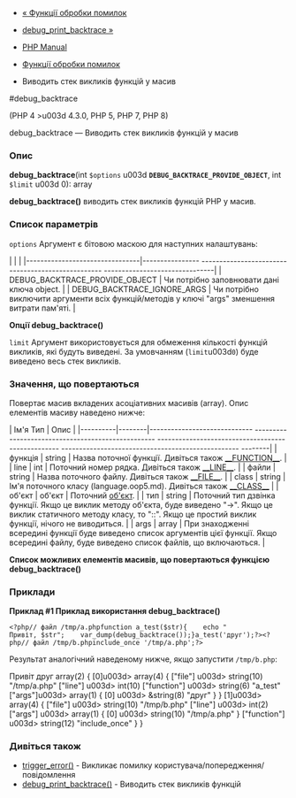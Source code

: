 - [« Функції обробки помилок](ref.errorfunc.md)
- [debug_print_backtrace »](function.debug-print-backtrace.md)

- [PHP Manual](index.md)
- [Функції обробки помилок](ref.errorfunc.md)
- Виводить стек викликів функцій у масив

#debug_backtrace

(PHP 4 \>u003d 4.3.0, PHP 5, PHP 7, PHP 8)

debug_backtrace — Виводить стек викликів функцій у масив

### Опис

**debug_backtrace**(int `$options` u003d
**`DEBUG_BACKTRACE_PROVIDE_OBJECT`**, int `$limit` u003d 0): array

**debug_backtrace()** виводить стек викликів функцій PHP у масив.

### Список параметрів

`options`
Аргумент є бітовою маскою для наступних налаштувань:

| | |
|--------------------------------|---------------- -------------------------------------------------- -------------------------------|
| DEBUG_BACKTRACE_PROVIDE_OBJECT | Чи потрібно заповнювати дані ключа object. |
| DEBUG_BACKTRACE_IGNORE_ARGS | Чи потрібно виключити аргументи всіх функцій/методів у ключі "args" зменшення витрати пам'яті. |

**Опції **debug_backtrace()****

`limit`
Аргумент використовується для обмеження кількості функцій викликів,
які будуть виведені. За умовчанням (`limit`u003d`0`) буде виведено весь
стек викликів.

### Значення, що повертаються

Повертає масив вкладених асоціативних масивів (array). Опис
елементів масиву наведено нижче:

| Ім'я Тип | Опис |
|----------|--------|----------------------------- -------------------------------------------------- -------------------------------------------------- -------------------------------------------------- --------|
| функція | string | Назва поточної функції. Дивіться також [\_\_FUNCTION\_\_](language.constants.predefined.md). |
| line | int | Поточний номер рядка. Дивіться також [\_\_LINE\_\_](language.constants.predefined.md). |
| файли | string | Назва поточного файлу. Дивіться також [\_\_FILE\_\_](language.constants.predefined.md). |
| class | string | Ім'я поточного класу (language.oop5.md). Дивіться також [\_\_CLASS\_\_](language.constants.predefined.md) |
| об'єкт | об'єкт | Поточний [об'єкт](language.oop5.md). |
| тип | string | Поточний тип дзвінка функції. Якщо це виклик методу об'єкта, буде виведено "-\>". Якщо це виклик статичного методу класу, то "::". Якщо це простий виклик функції, нічого не виводиться. |
| args | array | При знаходженні всередині функції буде виведено список аргументів цієї функції. Якщо всередині файлу, буде виведено список файлів, що включаються. |

**Список можливих елементів масивів, що повертаються функцією
**debug_backtrace()****

### Приклади

**Приклад #1 Приклад використання **debug_backtrace()****

` <?php// файл /tmp/a.phpfunction a_test($str){    echo "
Привіт, $str";    var_dump(debug_backtrace());}a_test('друг');?><?php// файл /tmp/b.phpinclude_once '/tmp/a.php';?> `

Результат аналогічний наведеному нижче, якщо запустити `/tmp/b.php`:

Привіт друг
array(2) {
[0]u003d>
array(4) {
["file"] u003d> string(10) "/tmp/a.php"
["line"] u003d> int(10)
["function"] u003d> string(6) "a_test"
["args"]u003d>
array(1) {
[0] u003d> &string(8) "друг"
}
}
[1]u003d>
array(4) {
["file"] u003d> string(10) "/tmp/b.php"
["line"] u003d> int(2)
["args"] u003d>
array(1) {
[0] u003d> string(10) "/tmp/a.php"
}
["function"] u003d> string(12) "include_once"
}
}

### Дивіться також

- [trigger_error()](function.trigger-error.md) - Викликає
помилку користувача/попередження/повідомлення
- [debug_print_backtrace()](function.debug-print-backtrace.md) -
Виводить стек викликів функцій
